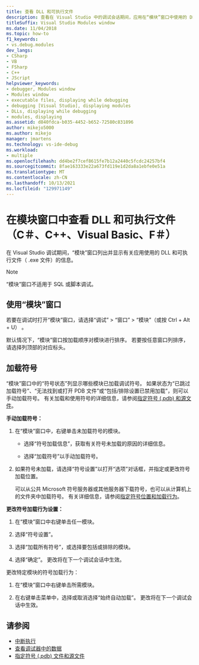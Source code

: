 ```yaml
---
title: 查看 DLL 和可执行文件
description: 查看在 Visual Studio 中的调试会话期间，应用在“模块”窗口中使用的 DLL 和可执行文件（.exe 文件）。
titleSuffix: Visual Studio Modules window
ms.date: 11/04/2018
ms.topic: how-to
f1_keywords:
- vs.debug.modules
dev_langs:
- CSharp
- VB
- FSharp
- C++
- JScript
helpviewer_keywords:
- debugger, Modules window
- Modules window
- executable files, displaying while debugging
- debugging [Visual Studio], displaying modules
- DLLs, displaying while debugging
- modules, displaying
ms.assetid: d840fdca-b035-4452-b652-72580c831896
author: mikejo5000
ms.author: mikejo
manager: jmartens
ms.technology: vs-ide-debug
ms.workload:
- multiple
ms.openlocfilehash: dd4be2f7cef8615fe7b12a2440c5fcdc24257bf4
ms.sourcegitcommit: 8fae163333e22a673fd119e1d2da8a1ebfe0e51a
ms.translationtype: MT
ms.contentlocale: zh-CN
ms.lasthandoff: 10/13/2021
ms.locfileid: "129971149"
---
```

# <a name="view-dlls-and-executables-in-the-modules-window-c-c-visual-basic-f"></a>在模块窗口中查看 DLL 和可执行文件（C＃、C++、Visual Basic、F＃）

在 Visual Studio 调试期间，“模块”窗口列出并显示有关应用使用的 DLL 和可执行文件（ .exe 文件）的信息。

> [!NOTE]
> “模块”窗口不适用于 SQL 或脚本调试。

## <a name="use-the-modules-window"></a>使用“模块”窗口

若要在调试时打开“模块”窗口，请选择“调试” > “窗口” > “模块”（或按 Ctrl + Alt + U）   。

默认情况下，“模块”窗口按加载顺序对模块进行排序。 若要按任意窗口列排序，请选择列顶部的对应标头。

## <a name="load-symbols"></a>加载符号

“模块”窗口中的“符号状态”列显示哪些模块已加载调试符号。  如果状态为“已跳过加载符号”、“无法找到或打开 PDB 文件”或“包括/排除设置已禁用加载”，则可以手动加载符号。   有关加载和使用符号的详细信息，请参阅[指定符号 (.pdb) 和源文件](../debugger/specify-symbol-dot-pdb-and-source-files-in-the-visual-studio-debugger.md)。

**手动加载符号：**

1. 在“模块”窗口中，右键单击未加载符号的模块。

   - 选择“符号加载信息”，获取有关符号未加载的原因的详细信息。

   - 选择“加载符号”以手动加载符号。

1. 如果符号未加载，请选择“符号设置”以打开“选项”对话框，并指定或更改符号加载位置。 

   可以从公共 Microsoft 符号服务器或其他服务器下载符号，也可以从计算机上的文件夹中加载符号。 有关详细信息，请参阅[指定符号位置和加载行为](../debugger/specify-symbol-dot-pdb-and-source-files-in-the-visual-studio-debugger.md#BKMK_Specify_symbol_locations_and_loading_behavior)。

**更改符号加载行为设置：**

1. 在“模块”窗口中右键单击任一模块。

1. 选择“符号设置”。

1. 选择“加载所有符号”，或选择要包括或排除的模块。

1. 选择“确定”。 更改将在下一个调试会话中生效。

更改特定模块的符号加载行为：

1. 在“模块”窗口中右键单击所需模块。

1. 在右键单击菜单中，选择或取消选择“始终自动加载”。 更改将在下一个调试会话中生效。

## <a name="see-also"></a>请参阅
- [中断执行](/previous-versions/visualstudio/visual-studio-2010/7z9se2d8(v=vs.100))
- [查看调试器中的数据](../debugger/viewing-data-in-the-debugger.md)
- [指定符号 (.pdb) 文件和源文件](../debugger/specify-symbol-dot-pdb-and-source-files-in-the-visual-studio-debugger.md)